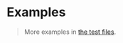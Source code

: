 # Examples

> More examples in [the test files](https://github.com/trie-data-structure/uncompressed-trie/tree/main/test/src).
